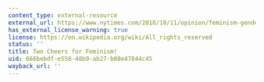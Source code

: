 ```yaml
---
content_type: external-resource
external_url: https://www.nytimes.com/2018/10/11/opinion/feminism-gender-empathy-psychology.html?action=click&module=Associated&pgtype=Article&region=Footer&contentCollection=David%20Brooks
has_external_license_warning: true
license: https://en.wikipedia.org/wiki/All_rights_reserved
status: ''
title: Two Cheers for Feminism!
uid: 666bebdf-e558-48b9-ab27-b08e47844c45
wayback_url: ''
---
```

